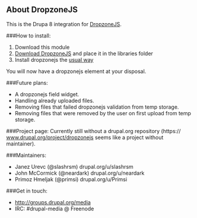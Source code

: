 ## About DropzoneJS

This is the Drupa 8 integration for [DropzoneJS](http://www.dropzonejs.com/).

###How to install:
1. Download this module
2. [Download DropzoneJS](https://github.com/enyo/dropzone) and place it in the libraries folder
3. Install dropzonejs the [usual way](https://www.drupal.org/documentation/install/modules-themes/modules-8)

You will now have a dropzonejs element at your disposal.

###Future plans:
- A dropzonejs field widget.
- Handling already uploaded files.
- Removing files that failed dropzonejs validation from temp storage.
- Removing files that were removed by the user on first upload from temp storage.

###Project page:
Currently still without a drupal.org repository (https://
www.drupal.org/project/dropzonejs seems like a project without maintainer).

###Maintainers:
+ Janez Urevc (@slashrsm) drupal.org/u/slashrsm
+ John McCormick (@neardark) drupal.org/u/neardark
+ Primoz Hmeljak (@primsi) drupal.org/u/Primsi

###Get in touch:
 - http://groups.drupal.org/media
 - IRC: #drupal-media @ Freenode